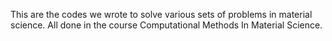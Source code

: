 This are the codes we wrote to solve various sets of problems in material science. All done in the course Computational Methods In Material Science.
